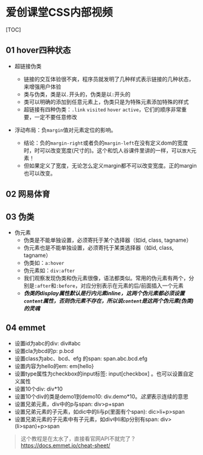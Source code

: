 # 爱创课堂CSS内部视频

[TOC]

## 01 hover四种状态

- 超链接伪类 
  - 链接的交互体验很不爽，程序员就发明了几种样式表示链接的几种状态，来增强用户体验
  - 类与伪类，类是以`.`开头的，伪类是以`:`开头的
  - 类可以明确的添加到任意元素上，伪类只是为特殊元素添加特殊的样式
  - 超链接有四种伪类：`.link` `visited` `hover` `active`，它们的顺序非常重要，一定不要任意修改

- 浮动布局：负`margin`值对元素定位的影响。
  - 结论：负的`margin-right`或者负的`margin-left`在没有定义dom的宽度时，时可以改变宽度(尺寸的)。这个和饥人谷课件里讲的一样，可以`放大`元素！
  - 但如果定义了宽度，无论怎么定义margin都不可以改变宽度。正的margin也可以改变。

## 02 网易体育

## 03 伪类

- 伪元素
  - 伪类是不能单独设置，必须寄托于某个选择器（如id, class, tagname）
  - 伪元素也是不能单独设置，必须寄托于某类选择器（如id, class, tagname）
  - 伪类如：`a:hover`
  - 伪元素如：`div:after`
  - 我们观察发现伪类和伪元素很像，语法都类似。常用的伪元素有两个，分别是`:after`和`:before`，对应分别表示在元素的后/前面插入一个元素
  - ***伪类的display属性默认是行内元素inline，这两个伪元素都必须设置`content`属性，否则伪元素不存在，所以说`content`是这两个伪元素(伪类)的灵魂***

## 04 emmet

- 设置id为abc的div: div#abc
- 设置cla为bcd的p: p.bcd
- 设置class为abc、bcd、efg 的span: span.abc.bcd.efg
- 设置内容为hello的em: em{hello}
- 设置type属性为checkbox的input标签: input[checkbox] 。也可以设置自定义属性
- 设置10个div: div*10
- 设置10个div的类是demo1到demo10: div.demo$*10 。 这里$表示连续的意思
- 设置兄弟元素，div中的p与span: div>p+span
- 设置兄弟元素的子元素，如dic中的li与p(里面有个span): dic>li+p>span
- 设置兄弟元素的子元素中有子元素，如div中li和p分别有span: div>(li>span)+p>span

> 这个教程是在太水了，直接看官网API不就完了？https://docs.emmet.io/cheat-sheet/
